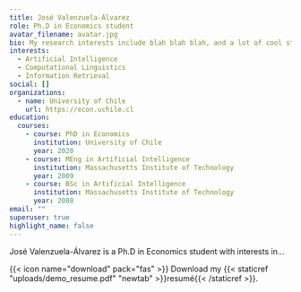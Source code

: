 ```yaml
---
title: José Valenzuela-Álvarez
role: Ph.D in Economics student
avatar_filename: avatar.jpg
bio: My research interests include blah blah blah, and a lot of cool stuff
interests:
  - Artificial Intelligence
  - Computational Linguistics
  - Information Retrieval
social: []
organizations:
  - name: University of Chile
    url: https://econ.uchile.cl
education:
  courses:
    - course: PhD in Economics
      institution: University of Chile
      year: 2020
    - course: MEng in Artificial Intelligence
      institution: Massachusetts Institute of Technology
      year: 2009
    - course: BSc in Artificial Intelligence
      institution: Massachusetts Institute of Technology
      year: 2008
email: ""
superuser: true
highlight_name: false
---
```


José Valenzuela-Álvarez is a Ph.D in Economics student with interests in... 

{{< icon name="download" pack="fas" >}} Download my {{< staticref "uploads/demo_resume.pdf" "newtab" >}}resumé{{< /staticref >}}.
